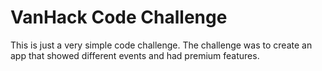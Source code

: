 # VanHack Code Challenge
This is just a very simple code challenge. The challenge was to create an app that showed different events and had premium features.